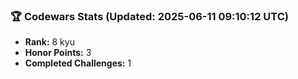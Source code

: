 ### 🏆 Codewars Stats (Updated: 2025-06-11 09:10:12 UTC)

- **Rank:** 8 kyu
- **Honor Points:** 3
- **Completed Challenges:** 1
